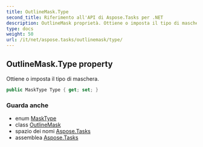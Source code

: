 ```yaml
---
title: OutlineMask.Type
second_title: Riferimento all'API di Aspose.Tasks per .NET
description: OutlineMask proprietà. Ottiene o imposta il tipo di maschera.
type: docs
weight: 50
url: /it/net/aspose.tasks/outlinemask/type/
---
```

## OutlineMask.Type property

Ottiene o imposta il tipo di maschera.

```csharp
public MaskType Type { get; set; }
```

### Guarda anche

* enum [MaskType](../../masktype/)
* class [OutlineMask](../)
* spazio dei nomi [Aspose.Tasks](../../outlinemask/)
* assemblea [Aspose.Tasks](../../../)



